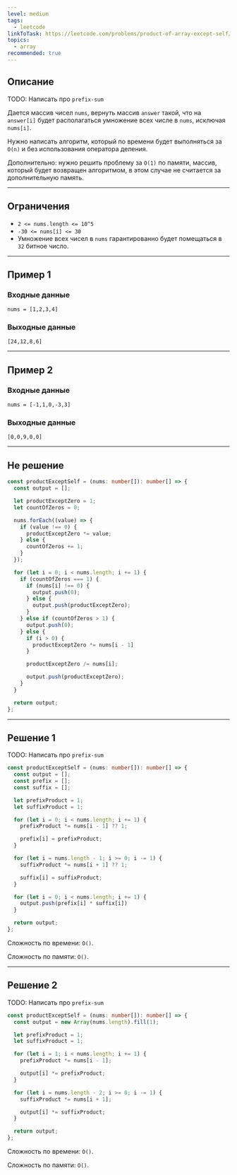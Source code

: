 ```yaml
---
level: medium
tags:
  - leetcode
linkToTask: https://leetcode.com/problems/product-of-array-except-self/description/
topics:
  - array
recommended: true
---
```

## Описание

TODO: Написать про `prefix-sum`

Дается массив чисел `nums`, вернуть массив `answer` такой, что на `answer[i]` будет располагаться умножение всех числе в `nums`, исключая `nums[i]`.

Нужно написать алгоритм, который по времени будет выполняться за `O(n)` и без использования оператора деления. 

Дополнительно: нужно решить проблему за `O(1)` по памяти, массив, который будет возвращен алгоритмом, в этом случае не считается за дополнительную память.

---
## Ограничения

- `2 <= nums.length <= 10^5`
- `-30 <= nums[i] <= 30`
- Умножение всех чисел в `nums` гарантированно будет помещаться в `32` битное число.

---
## Пример 1

### Входные данные

```
nums = [1,2,3,4]
```
### Выходные данные

```
[24,12,8,6]
```

---
## Пример 2

### Входные данные

```
nums = [-1,1,0,-3,3]
```
### Выходные данные

```
[0,0,9,0,0]
```

---
## Не решение

```typescript
const productExceptSelf = (nums: number[]): number[] => {
  const output = [];

  let productExceptZero = 1;
  let countOfZeros = 0;

  nums.forEach((value) => {
    if (value !== 0) {
      productExceptZero *= value;
    } else {
      countOfZeros += 1;
    }
  });

  for (let i = 0; i < nums.length; i += 1) {
    if (countOfZeros === 1) {
      if (nums[i] !== 0) {
        output.push(0);
      } else {
        output.push(productExceptZero);
      }
    } else if (countOfZeros > 1) {
      output.push(0);
    } else {
      if (i > 0) {
        productExceptZero *= nums[i - 1]
      }

      productExceptZero /= nums[i];

      output.push(productExceptZero);
    }
  }

  return output;
};
```

---
## Решение 1

TODO: Написать про `prefix-sum`

```typescript
const productExceptSelf = (nums: number[]): number[] => {
  const output = [];
  const prefix = [];
  const suffix = [];

  let prefixProduct = 1;
  let suffixProduct = 1;

  for (let i = 0; i < nums.length; i += 1) {
    prefixProduct *= nums[i - 1] ?? 1;

    prefix[i] = prefixProduct;
  }

  for (let i = nums.length - 1; i >= 0; i -= 1) {
    suffixProduct *= nums[i + 1] ?? 1;

    suffix[i] = suffixProduct;
  }

  for (let i = 0; i < nums.length; i += 1) {
    output.push(prefix[i] * suffix[i])
  }

  return output;
};
```

Сложность по времени: `O()`.

Сложность по памяти: `O()`.

---
## Решение 2

TODO: Написать про `prefix-sum`

```typescript
const productExceptSelf = (nums: number[]): number[] => {
  const output = new Array(nums.length).fill(1);

  let prefixProduct = 1;
  let suffixProduct = 1;

  for (let i = 1; i < nums.length; i += 1) {
    prefixProduct *= nums[i - 1];

    output[i] *= prefixProduct;
  }

  for (let i = nums.length - 2; i >= 0; i -= 1) {
    suffixProduct *= nums[i + 1];

    output[i] *= suffixProduct;
  }

  return output;
};
```

Сложность по времени: `O()`.

Сложность по памяти: `O()`.
